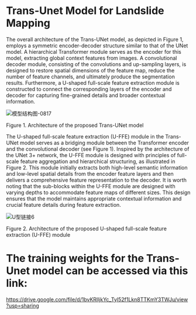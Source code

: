 # Trans-Unet Model for Landslide Mapping
The overall architecture of the Trans-UNet model, as depicted in Figure 1, employs a symmetric encoder-decoder structure similar to that of the UNet model. A hierarchical Transformer module serves as the encoder for this model, extracting global context features from images. A convolutional decoder module, consisting of the convolutions and up-sampling layers, is designed to restore spatial dimensions of the feature map, reduce the number of feature channels, and ultimately produce the segmentation results. Furthermore, a U-shaped full-scale feature extraction module is constructed to connect the corresponding layers of the encoder and decoder for capturing fine-grained details and broader contextual information. 

![模型结构图-0817](https://github.com/user-attachments/assets/ece2293f-19d5-426a-9c91-5a22c3e53e59)
                                                                     
Figure 1. Architecture of the proposed Trans-UNet model

The U-shaped full-scale feature extraction (U-FFE) module in the Trans-UNet model serves as a bridging module between the Transformer encoder and the convolutional decoder (see Figure 1). Inspired by the architecture of the UNet 3+ network, the U-FFE module is designed with principles of full-scale feature aggregation and hierarchical structuring, as illustrated in Figure 2. This module initially extracts both high-level semantic information and low-level spatial details from the encoder feature layers and then delivers a comprehensive feature representation to the decoder. It is worth noting that the sub-blocks within the U-FFE module are designed with varying depths to accommodate feature maps of different sizes. This design ensures that the model maintains appropriate contextual information and crucial feature details during feature extraction.

![U型链接6](https://github.com/user-attachments/assets/0320f898-a862-4a7a-9cd0-b18657839f86)

Figure 2. Architecture of the proposed U-shaped full-scale feature extraction (U-FFE) module

# The training weights for the Trans-Unet model can be accessed via this link:
https://drive.google.com/file/d/1bvKRlljkYc_Tyl52f1Lkn8TTKmY3TWJu/view?usp=sharing
